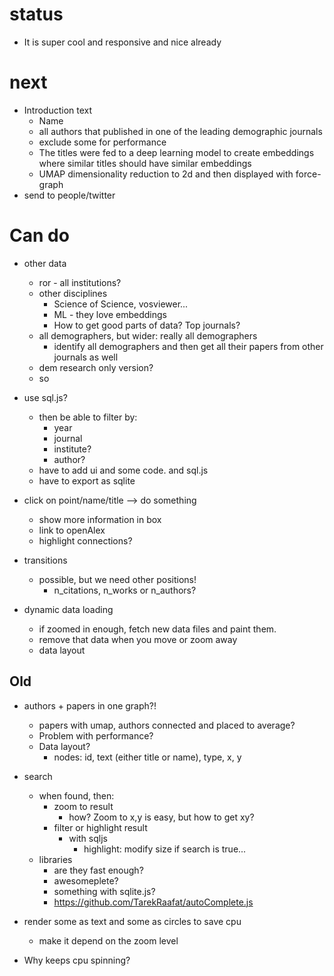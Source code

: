 # status
* It is super cool and responsive and nice already

# next 
* Introduction text
  * Name
  * all authors that published in one of the leading demographic journals
  * exclude some for performance
  * The titles were fed to a deep learning model to create embeddings where similar titles should have similar embeddings
  * UMAP dimensionality reduction to 2d and then displayed with force-graph
* send to people/twitter


# Can do

* other data
  * ror - all institutions?
  * other disciplines 
    * Science of Science, vosviewer...
    * ML - they love embeddings
    * How to get good parts of data? Top journals?
  * all demographers, but wider: really all demographers
    * identify all demographers and then get all their papers from other journals as well
  * dem research only version?
  * so
* use sql.js?
  * then be able to filter by:
    * year
    * journal
    * institute?
    * author?
  * have to add ui and some code. and sql.js
  * have to export as sqlite

* click on point/name/title --> do something
  * show more information in box
  * link to openAlex
  * highlight connections?

* transitions
  * possible, but we need other positions!
    * n_citations, n_works or n_authors?

* dynamic data loading
  * if zoomed in enough, fetch new data files and paint them.
  * remove that data when you move or zoom away
  * data layout

## Old
* authors + papers in one graph?!
  * papers with umap, authors connected and placed to average?
  * Problem with performance?
  * Data layout?
    * nodes: id, text (either title or name), type, x, y
* search
  * when found, then:
    * zoom to result
      * how? Zoom to x,y is easy, but how to get xy?
    * filter or highlight result
      * with sqljs
        * highlight: modify size if search is true...
  * libraries
    * are they fast enough?
    * awesomeplete?
    * something with sqlite.js?
    * https://github.com/TarekRaafat/autoComplete.js

* render some as text and some as circles to save cpu
  * make it depend on the zoom level


* Why keeps cpu spinning?